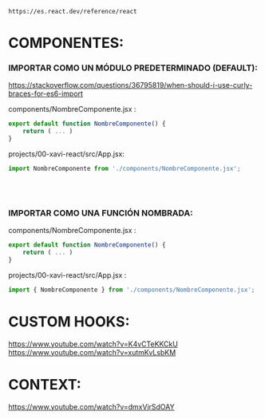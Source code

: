     https://es.react.dev/reference/react

# COMPONENTES:


### IMPORTAR COMO UN MÓDULO PREDETERMINADO (DEFAULT):
https://stackoverflow.com/questions/36795819/when-should-i-use-curly-braces-for-es6-import

components/NombreComponente.jsx :
```javascript
export default function NombreComponente() {
    return ( ... )
}
```

projects/00-xavi-react/src/App.jsx:
```javascript
import NombreComponente from './components/NombreComponente.jsx';
```

<br>
<br>

### IMPORTAR COMO UNA FUNCIÓN NOMBRADA:

components/NombreComponente.jsx :
```javascript
export default function NombreComponente() {
    return ( ... )
}
```

projects/00-xavi-react/src/App.jsx :
```javascript 
import { NombreComponente } from './components/NombreComponente.jsx';
```


# CUSTOM HOOKS:
https://www.youtube.com/watch?v=K4vCTeKKCkU
https://www.youtube.com/watch?v=xutmKvLsbKM

# CONTEXT:
https://www.youtube.com/watch?v=dmxVjrSdOAY


